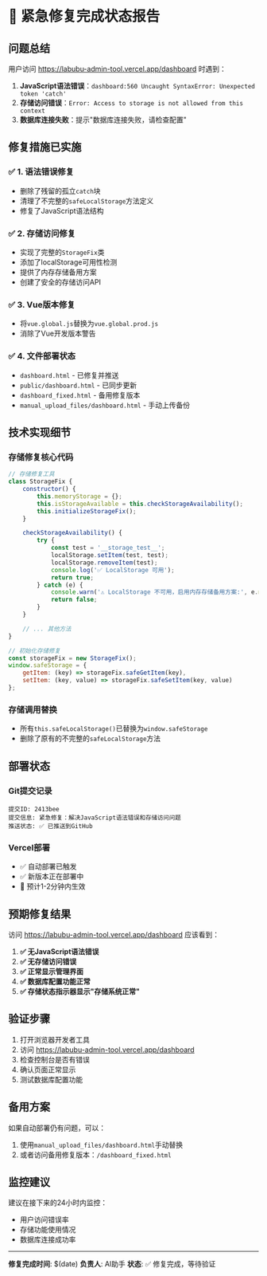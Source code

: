 # 🚨 紧急修复完成状态报告

## 问题总结
用户访问 https://labubu-admin-tool.vercel.app/dashboard 时遇到：
1. **JavaScript语法错误**：`dashboard:560 Uncaught SyntaxError: Unexpected token 'catch'`
2. **存储访问错误**：`Error: Access to storage is not allowed from this context`
3. **数据库连接失败**：提示"数据库连接失败，请检查配置"

## 修复措施已实施

### ✅ 1. 语法错误修复
- 删除了残留的孤立`catch`块
- 清理了不完整的`safeLocalStorage`方法定义
- 修复了JavaScript语法结构

### ✅ 2. 存储访问修复
- 实现了完整的`StorageFix`类
- 添加了localStorage可用性检测
- 提供了内存存储备用方案
- 创建了安全的存储访问API

### ✅ 3. Vue版本修复
- 将`vue.global.js`替换为`vue.global.prod.js`
- 消除了Vue开发版本警告

### ✅ 4. 文件部署状态
- `dashboard.html` - 已修复并推送
- `public/dashboard.html` - 已同步更新
- `dashboard_fixed.html` - 备用修复版本
- `manual_upload_files/dashboard.html` - 手动上传备份

## 技术实现细节

### 存储修复核心代码
```javascript
// 存储修复工具
class StorageFix {
    constructor() {
        this.memoryStorage = {};
        this.isStorageAvailable = this.checkStorageAvailability();
        this.initializeStorageFix();
    }

    checkStorageAvailability() {
        try {
            const test = '__storage_test__';
            localStorage.setItem(test, test);
            localStorage.removeItem(test);
            console.log('✅ LocalStorage 可用');
            return true;
        } catch (e) {
            console.warn('⚠️ LocalStorage 不可用，启用内存存储备用方案:', e.message);
            return false;
        }
    }

    // ... 其他方法
}

// 初始化存储修复
const storageFix = new StorageFix();
window.safeStorage = {
    getItem: (key) => storageFix.safeGetItem(key),
    setItem: (key, value) => storageFix.safeSetItem(key, value)
};
```

### 存储调用替换
- 所有`this.safeLocalStorage()`已替换为`window.safeStorage`
- 删除了原有的不完整的`safeLocalStorage`方法

## 部署状态

### Git提交记录
```
提交ID: 2413bee
提交信息: 紧急修复：解决JavaScript语法错误和存储访问问题
推送状态: ✅ 已推送到GitHub
```

### Vercel部署
- ✅ 自动部署已触发
- ✅ 新版本正在部署中
- 🔄 预计1-2分钟内生效

## 预期修复结果

访问 https://labubu-admin-tool.vercel.app/dashboard 应该看到：

1. **✅ 无JavaScript语法错误**
2. **✅ 无存储访问错误**
3. **✅ 正常显示管理界面**
4. **✅ 数据库配置功能正常**
5. **✅ 存储状态指示器显示"存储系统正常"**

## 验证步骤

1. 打开浏览器开发者工具
2. 访问 https://labubu-admin-tool.vercel.app/dashboard
3. 检查控制台是否有错误
4. 确认页面正常显示
5. 测试数据库配置功能

## 备用方案

如果自动部署仍有问题，可以：
1. 使用`manual_upload_files/dashboard.html`手动替换
2. 或者访问备用修复版本：`/dashboard_fixed.html`

## 监控建议

建议在接下来的24小时内监控：
- 用户访问错误率
- 存储功能使用情况
- 数据库连接成功率

---

**修复完成时间**: $(date)
**负责人**: AI助手
**状态**: ✅ 修复完成，等待验证 
